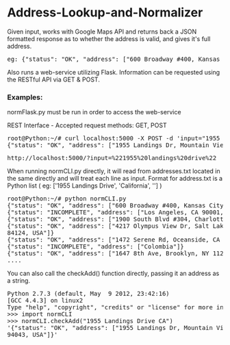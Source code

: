Address-Lookup-and-Normalizer
=============================

Given input, works with Google Maps API and returns back a JSON formatted response as to whether the address is valid, and gives it's full address.
<pre>
eg: {"status": "OK", "address": ["600 Broadway #400, Kansas City, MO 64105, USA"]}
</pre>

Also runs a web-service utilizing Flask. Information can be requested using the RESTful API via GET & POST.

<h3>Examples:</h3>

normFlask.py must be run in order to access the web-service

REST Interface - Accepted request methods: GET, POST
<pre>
root@Python:~/# curl localhost:5000 -X POST -d 'input="1955 Landings Drive CA"'
{"status": "OK", "address": ["1955 Landings Dr, Mountain View, CA 94043, USA"]}
</pre>

<pre>
http://localhost:5000/?input=%221955%20landings%20drive%22
</pre>

When running normCLI.py directly, it will read from addresses.txt located in the same directly and will treat each line as input. Format for address.txt is a Python list ( eg: ['1955 Landings Drive', 'California', ''] )
<pre>
root@Python:~/# python normCLI.py
{"status": "OK", "address": ["600 Broadway #400, Kansas City, MO 64105, USA"]}
{"status": "INCOMPLETE", "address": ["Los Angeles, CA 90001, USA"]}
{"status": "OK", "address": ["1900 South Blvd #304, Charlotte, NC 28203, USA"]}
{"status": "OK", "address": ["4217 Olympus View Dr, Salt Lake City, UT
84124, USA"]}
{"status": "OK", "address": ["1472 Serene Rd, Oceanside, CA 92057, USA"]}
{"status": "INCOMPLETE", "address": ["Colombia"]}
{"status": "OK", "address": ["1647 8th Ave, Brooklyn, NY 11215, USA"]}
....
</pre>

You can also call the checkAdd() function directly, passing it an address as a string.
<pre>
Python 2.7.3 (default, May  9 2012, 23:42:16)
[GCC 4.4.3] on linux2
Type "help", "copyright", "credits" or "license" for more information.
>>> import normCLI
>>> normCLI.checkAdd("1955 Landings Drive CA")
'{"status": "OK", "address": ["1955 Landings Dr, Mountain View, CA
94043, USA"]}'
</pre>